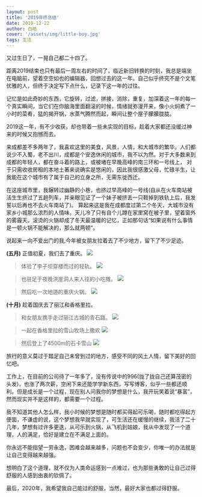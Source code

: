 ```yaml
---
layout: post
title: '2019年终总结'
date: 2019-12-22
author: 白皓
cover: '/assets/img/little-boy.jpg'
tags: 生活
---
```


又过生日了，一晃自己都二十四了。

距离2019结束也只有最后一周左右的时间了，临近新旧转换的时刻，我总是端坐在电脑前，望着空空如也的编辑器，回想过去的这一年。自己似乎终究不是个文笔优雅的人，但终于决定写下点什么，记录下这一年的过往。

记忆是如此奇妙的东西，它旋转，过滤，拼接，消除，重复，加深着这一年的每一个真实瞬间，当它们在你脑海里面翻滚的时候，情绪就弥漫开来，像小火焖煮了一小时的菜肴，猛的揭开锅，水蒸气腾然而起，瞬间让整个屋子朦朦胧胧。

2019这一年，有不少收获，却也带着一些未实现的目标，趁着大家都还没缓过神来的时候又抱憾而去。

来成都差不多两年了，我喜欢这里的美食，风景，人情，和大城市的繁华。人们都说少不入蜀，老不出川，成都是个安逸休闲的城市，我不以为然。对于大多数来到成都的年轻人，都在奋斗着的路上，或被堵在早晚高峰的南三环和一号线上，
对于只需收收房租的本地土著来说确实是悠闲的，因此我很感激父母，忙碌半生，让我能在这个城市有了属于自己的立身之所，无需东徙西迁。

在这座城市里，我辗转过幽静的小巷，也挤过早高峰的一号线(自从在火车南站被活生生挤过了五趟列车，并亲眼见证了一个妹子被挤丢一只鞋掉到铁轨上后，我发誓以后再也不去火车南站了)。
算起来这是我在成都度过第二个冬天，大城市没有家乡小城那么浓烈的人情味，天儿冷了只有自个儿蹲在家里窝在被子里，望着窗外的雾霾天。滚烫的火锅却成了冬天最温暖的记忆，正如那句话“如果说有什么事情是一顿火锅不能解决的，那么就两顿”。

说起来一向不爱出门的我,今年被女朋友拉着去了不少地方，留下了不少足迹。

**(五月)**
正值初夏，我们去了重庆。
![](https://s2.ax1x.com/2019/12/22/Qx0AtP.jpg)

>   体验了李子坝穿楼而过的轻轨。
![](https://s2.ax1x.com/2019/12/23/lpwGHH.jpg)

>   也驻足于夜晚洪崖洞人来人往的小吃摊。
![](https://s2.ax1x.com/2019/12/23/lpw3uD.jpg)

>   然后吃一次地道的重庆火锅。
![](https://s2.ax1x.com/2019/12/23/lpwYEd.jpg)

**(十月)**
趁着国庆去了丽江和香格里拉。

>   和女朋友携手走过丽江古城的青石路。
![](https://s2.ax1x.com/2019/12/23/lpDAu8.jpg)

>   一起在香格里拉的雪山牧场上撒欢
![](https://s2.ax1x.com/2019/12/22/Qx0e1S.jpg)

>   然后登上了4500m的石卡雪山
![](https://s2.ax1x.com/2019/12/22/Qx0Eff.jpg)

旅行的意义莫过于踏足自己未曾到过的地方，感受不同的风土人情，留下美好的回忆吧。

工作上，在目前的公司待了一年多了，没有传说中的996(拢了拢自己还算茂密的头发)，也涨了两次薪，空闲下来还能学学新东西，写写博客，似乎一些都还顺利。但是成长是一个过程，现在别人问我你的梦想是什么，我开玩笑着说“暴富”，然而现实并不是这样的，都需要一个过程。

我不知道其他人怎么样，我小时候的梦想是随时都买得起可乐喝，随时都吃得起方便面，不谦虚的说，这个梦想我早就实现了，可生活还在缓慢的继续，我活了二十几年，梦想有过许多更迭，从可乐到火锅，从飞机到姑娘，我从中发现了一个道理，人的满足，恰好是建立在不满足上面的。

你永远不能指望一劳永逸，困难会越来越多，问题也不会变少，你唯一的办法就是让自己变得越来越强。

想明白了这个道理，就不仅为人类命运感到一点难过，也为那些勇敢的让自己过得舒服的人感到由衷的钦佩了。

最后，2020年，我希望我自己能过的舒服，当然，最好大家也都过得舒服。